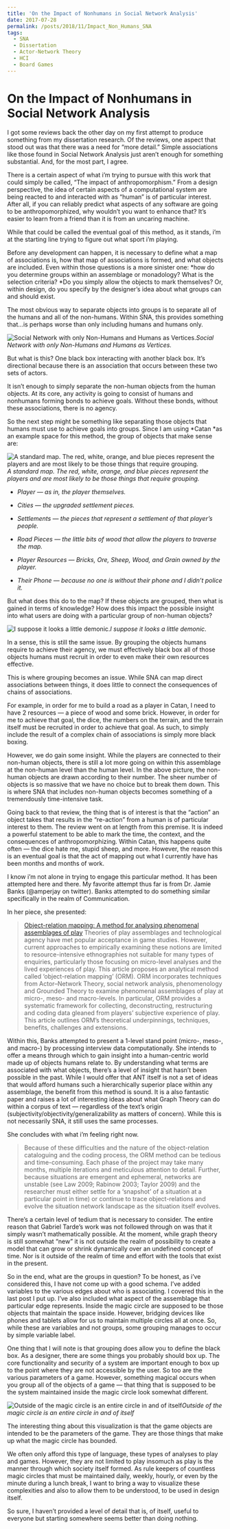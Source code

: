 ```yaml
---
title: 'On the Impact of Nonhumans in Social Network Analysis'
date: 2017-07-28
permalink: /posts/2018/11/Impact_Non_Humans_SNA
tags:
  - SNA
  - Dissertation
  - Actor-Network Theory
  - HCI
  - Board Games
---
```



# On the Impact of Nonhumans in Social Network Analysis

I got some reviews back the other day on my first attempt to produce something from my dissertation research. Of the reviews, one aspect that stood out was that there was a need for “more detail.” Simple associations like those found in Social Network Analysis just aren’t enough for something substantial. And, for the most part, I agree.

There is a certain aspect of what i’m trying to pursue with this work that could simply be called, “The impact of anthropomorphism.” From a design perspective, the idea of certain aspects of a computational system are being reacted to and interacted with as “human” is of particular interest. After all, if you can reliably predict what aspects of any software are going to be anthropomorphized, why wouldn’t you want to enhance that? It’s easier to learn from a friend than it is from an uncaring machine.

While that could be called the eventual goal of this method, as it stands, i’m at the starting line trying to figure out what sport i’m playing.

Before any development can happen, it is necessary to define what a map of associations is, how that map of associations is formed, and what objects are included. Even within those questions is a more sinister one: *how do you determine groups within an assemblage or monadology? What is the selection criteria? *Do you simply allow the objects to mark themselves? Or, within design, do you specify by the designer’s idea about what groups can and should exist.

The most obvious way to separate objects into groups is to separate all of the humans and all of the non-humans. Within SNA, this provides something that…is perhaps worse than only including humans and humans only.

![Social Network with only Non-Humans and Humans as Vertices.](https://cdn-images-1.medium.com/max/2000/1*lePx11YSl7Ze2mew1bUfpA.jpeg)*Social Network with only Non-Humans and Humans as Vertices.*

But what is this? One black box interacting with another black box. It’s directional because there is an association that occurs between these two sets of actors.

It isn’t enough to simply separate the non-human objects from the human objects. At its core, any activity is going to consist of humans and nonhumans forming bonds to achieve goals. Without these bonds, without these associations, there is no agency.

So the next step might be something like separating those objects that humans must use to achieve goals into groups. Since I am using *Catan *as an example space for this method, the group of objects that make sense are:

![A standard map. The red, white, orange, and blue pieces represent the players and are most likely to be those things that require grouping.](https://cdn-images-1.medium.com/max/2000/1*CztioMFSZH-VDWvbVDa-hQ.png)*A standard map. The red, white, orange, and blue pieces represent the players and are most likely to be those things that require grouping.*

* *Player — as in, the player themselves.*

* *Cities — the upgraded settlement pieces.*

* *Settlements — the pieces that represent a settlement of that player’s people.*

* *Road Pieces — the little bits of wood that allow the players to traverse the map.*

* *Player Resources — Bricks, Ore, Sheep, Wood, and Grain owned by the player.*

* *Their Phone — because no one is without their phone and I didn’t police it.*

But what does this do to the map? If these objects are grouped, then what is gained in terms of knowledge? How does this impact the possible insight into what users are doing with a particular group of non-human objects?

![I suppose it looks a little demonic.](https://cdn-images-1.medium.com/max/2000/1*kpjk2CqYPaySgj8ezulNAg.jpeg)*I suppose it looks a little demonic.*

In a sense, this is still the same issue. By grouping the objects humans require to achieve their agency, we must effectively black box all of those objects humans must recruit in order to even make their own resources effective.

This is where grouping becomes an issue. While SNA can map direct associations between things, it does little to connect the consequences of chains of associations.

For example, in order for me to build a road as a player in Catan, I need to have 2 resources — a piece of wood and some brick. However, in order for me to achieve that goal, the dice, the numbers on the terrain, and the terrain itself must be recruited in order to achieve that goal. As such, to simply include the result of a complex chain of associations is simply more black boxing.

However, we do gain some insight. While the players are connected to their non-human objects, there is still a lot more going on within this assemblage at the non-human level than the human level. In the above picture, the non-human objects are drawn according to their number. The sheer number of objects is so massive that we have no choice but to break them down. This is where SNA that includes non-human objects becomes something of a tremendously time-intensive task.

Going back to that review, the thing that is of interest is that the “action” an object takes that results in the “re-action” from a human is of particular interest to them. The review went on at length from this premise. It is indeed a powerful statement to be able to mark the time, the context, and the consequences of anthropomorphizing. Within Catan, this happens quite often — the dice hate me, stupid sheep, and more. However, the reason this is an eventual goal is that the act of mapping out what I currently have has been months and months of work.

I know i’m not alone in trying to engage this particular method. It has been attempted here and there. My favorite attempt thus far is from Dr. Jamie Banks (@amperjay on twitter). Banks attempted to do something similar specifically in the realm of Communication.

In her piece, she presented:
> [Object-relation mapping: A method for analysing phenomenal assemblages
of play](http://www.ingentaconnect.com/content/intellect/jgvw/2014/00000006/00000003/art00003?crawler=true)
> Theories of play assemblages and technological agency have met popular acceptance in game studies. However, current approaches to empirically examining these notions are limited to resource-intensive ethnographies not suitable for many types of enquiries, particularly those focusing on micro-level analyses and the lived experiences of play. This article proposes an analytical method called ‘object-relation mapping’ (ORM). ORM incorporates techniques from Actor–Network Theory, social network analysis, phenomenology and Grounded Theory to examine phenomenal assemblages of play at micro-, meso- and macro-levels. In particular, ORM provides a systematic framework for collecting, deconstructing, restructuring and coding data gleaned from players’ subjective experience of play. This article outlines ORM’s theoretical underpinnings, techniques, benefits, challenges and extensions.

Within this, Banks attempted to present a 1-level stand point (micro-, meso-, and macro-) by processing interview data computationally. She intends to offer a means through which to gain insight into a human-centric world made up of objects humans relate to. By understanding what terms are associated with what objects, there’s a level of insight that hasn’t been possible in the past. While I would offer that ANT itself is not a set of ideas that would afford humans such a hierarchically superior place within any assemblage, the benefit from this method is sound. It is a also fantastic paper and raises a lot of interesting ideas about what Graph Theory can do within a corpus of text — regardless of the text’s origin (subjectivity/objectivity/generalizability as matters of concern). While this is not necessarily SNA, it still uses the same processes.

She concludes with what i’m feeling right now.
> Because of these difficulties and the nature of the object-relation cataloguing and the coding process, the ORM method can be tedious and time-consuming. Each phase of the project may take many months, multiple iterations and meticulous attention to detail. Further, because situations are emergent and ephemeral, networks are unstable (see Law 2009; Rabinow 2003; Taylor 2009) and the researcher must either settle for a ‘snapshot’ of a situation at a particular point in time) or continue to trace object-relations and evolve the situation network landscape as the situation itself evolves.

There’s a certain level of tedium that is necessary to consider. The entire reason that Gabriel Tarde’s work was not followed through on was that it simply wasn’t mathematically possible. At the moment, while graph theory is still somewhat “new” it is not outside the realm of possibility to create a model that can grow or shrink dynamically over an undefined concept of time. Nor is it outside of the realm of time and effort with the tools that exist in the present.

So in the end, what are the groups in question? To be honest, as i’ve considered this, I have not come up with a good schema. I’ve added variables to the various edges about who is associating. I covered this in the last post I put up. I’ve also included what aspect of the assemblage that particular edge represents. Inside the magic circle are supposed to be those objects that maintain the space inside. However, bridging devices like phones and tablets allow for us to maintain multiple circles all at once. So, while these are variables and not groups, some grouping manages to occur by simple variable label.

One thing that I will note is that grouping does allow you to define the black box. As a designer, there are some things you probably should box up. The core functionality and security of a system are important enough to box up to the point where they are not accessible by the user. So too are the various parameters of a game. However, something magical occurs when you group all of the objects of a game — that thing that is supposed to be the system maintained inside the magic circle look somewhat different.

![Outside of the magic circle is an entire circle in and of itself](https://cdn-images-1.medium.com/max/2000/1*XZ_7MsKFblQGvxqOpLLYsQ.jpeg)*Outside of the magic circle is an entire circle in and of itself*

The interesting thing about this visualization is that the game objects are intended to be the parameters of the game. They are those things that make up what the magic circle has bounded.

We often only afford this type of language, these types of analyses to play and games. However, they are not limited to play insomuch as play is the manner through which society itself formed. As rule keepers of countless magic circles that must be maintained daily, weekly, hourly, or even by the minute during a lunch break, I want to bring a way to visualize these complexities and also to allow them to be understood, to be used in design itself.

So sure, I haven’t provided a level of detail that is, of itself, useful to everyone but starting somewhere seems better than doing nothing.
